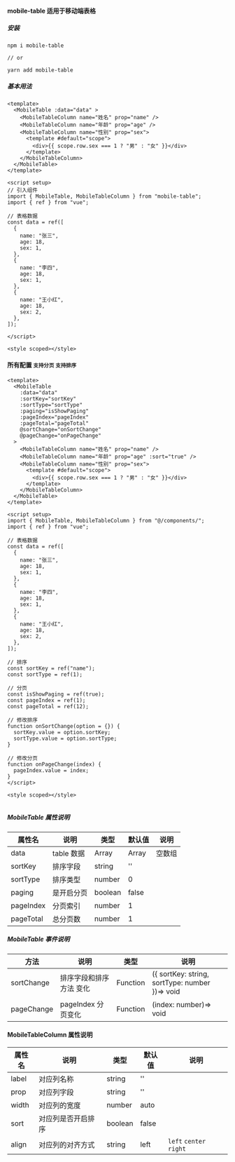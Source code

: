 #### mobile-table 适用于移动端表格

##### 安装

```
npm i mobile-table

// or

yarn add mobile-table
```

##### 基本用法

```
<template>
  <MobileTable :data="data" >
    <MobileTableColumn name="姓名" prop="name" />
    <MobileTableColumn name="年龄" prop="age" />
    <MobileTableColumn name="性别" prop="sex">
      <template #default="scope">
        <div>{{ scope.row.sex === 1 ? "男" : "女" }}</div>
      </template>
    </MobileTableColumn>
  </MobileTable>
</template>

<script setup>
// 引入组件
import { MobileTable, MobileTableColumn } from "mobile-table";
import { ref } from "vue";

// 表格数据
const data = ref([
  {
    name: "张三",
    age: 18,
    sex: 1,
  },
  {
    name: "李四",
    age: 18,
    sex: 1,
  },
  {
    name: "王小红",
    age: 18,
    sex: 2,
  },
]);

</script>

<style scoped></style>

```

#### 所有配置 `支持分页` `支持排序`

```
<template>
  <MobileTable
    :data="data"
    :sortKey="sortKey"
    :sortType="sortType"
    :paging="isShowPaging"
    :pageIndex="pageIndex"
    :pageTotal="pageTotal"
    @sortChange="onSortChange"
    @pageChange="onPageChange"
  >
    <MobileTableColumn name="姓名" prop="name" />
    <MobileTableColumn name="年龄" prop="age" :sort="true" />
    <MobileTableColumn name="性别" prop="sex">
      <template #default="scope">
        <div>{{ scope.row.sex === 1 ? "男" : "女" }}</div>
      </template>
    </MobileTableColumn>
  </MobileTable>
</template>

<script setup>
import { MobileTable, MobileTableColumn } from "@/components/";
import { ref } from "vue";

// 表格数据
const data = ref([
  {
    name: "张三",
    age: 18,
    sex: 1,
  },
  {
    name: "李四",
    age: 18,
    sex: 1,
  },
  {
    name: "王小红",
    age: 18,
    sex: 2,
  },
]);

// 排序
const sortKey = ref("name");
const sortType = ref(1);

// 分页
const isShowPaging = ref(true);
const pageIndex = ref(1);
const pageTotal = ref(12);

// 修改排序
function onSortChange(option = {}) {
  sortKey.value = option.sortKey;
  sortType.value = option.sortType;
}

// 修改分页
function onPageChange(index) {
  pageIndex.value = index;
}
</script>

<style scoped></style>


```

##### MobileTable 属性说明

| 属性名    | 说明       | 类型    | 默认值 | 说明   |
| --------- | ---------- | ------- | ------ | ------ |
| data      | table 数据 | Array   | Array  | 空数组 |
| sortKey   | 排序字段   | string  | ''     |        |
| sortType  | 排序类型   | number  | 0      |        |
| paging    | 是开启分页 | boolean | false  |        |
| pageIndex | 分页索引   | number  | 1      |        |
| pageTotal | 总分页数   | number  | 1      |        |

##### MobileTable 事件说明

| 方法       | 说明                    | 类型     | 说明                                           |
| ---------- | ----------------------- | -------- | ---------------------------------------------- |
| sortChange | 排序字段和排序方法 变化 | Function | ({ sortKey: string, sortType: number })=> void |
| pageChange | pageIndex 分页变化      | Function | (index: number)=> void                         |

#### MobileTableColumn 属性说明

| 属性名 | 说明               | 类型    | 默认值 | 说明                    |
| ------ | ------------------ | ------- | ------ | ----------------------- |
| label  | 对应列名称         | string  | ''     |                         |
| prop   | 对应列字段         | string  | ''     |                         |
| width  | 对应列的宽度       | number  | auto   |                         |
| sort   | 对应列是否开启排序 | boolean | false  |                         |
| align  | 对应列的对齐方式   | string  | left   | `left` `center` `right` |
